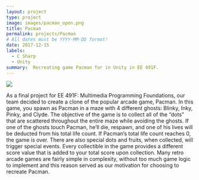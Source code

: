 ```yaml
---
layout: project
type: project
image: images/pacman_open.png
title: Pacman
permalink: projects/Pacman
# All dates must be YYYY-MM-DD format!
date: 2017-12-15
labels:
  - C Sharp
  - Unity
summary:  Recreating game Pacman for in Unity in EE 491F.
---
```


<img class="ui medium right floated rounded image" src="../images/pacman.png">

  As a final project for EE 491F: Multimedia Programming Foundations, our team decided to create a clone of the popular arcade game, Pacman.  In this game, you spawn as Pacman in a maze with 4 different ghosts: Blinky, Inky, Pinky, and Clyde.  The objective of the game is to collect all of the “dots” that are scattered throughout the entire maze while avoiding the ghosts.  If one of the ghosts touch Pacman, he’ll die, respawn, and one of his lives will be deducted from his total life count.  If Pacman’s total life count reaches 0, the game is over.  There are also special dots and fruits, when collected, will trigger special events. Every collectible in the game provides a different score value that is added to your total score upon collection.  Many retro arcade games are fairly simple in complexity, without too much game logic to implement and this reason served as our motivation for choosing to recreate Pacman.
